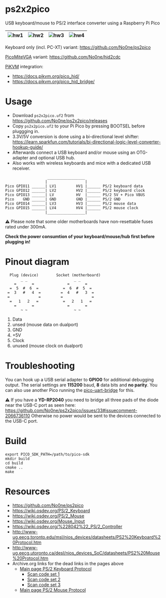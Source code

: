 # ps2x2pico
USB keyboard/mouse to PS/2 interface converter using a Raspberry Pi Pico


|![hw1](https://raw.githubusercontent.com/No0ne/ps2x2pico/main/doc/hw1.jpg) |![hw2](https://raw.githubusercontent.com/No0ne/ps2x2pico/main/doc/hw2.jpg) |![hw3](https://raw.githubusercontent.com/No0ne/ps2x2pico/main/doc/hw3.jpg) |![hw4](https://raw.githubusercontent.com/No0ne/ps2x2pico/main/doc/hw4.jpg) |
|-|-|-|-|

Keyboard only (incl. PC-XT) variant: https://github.com/No0ne/ps2pico

[PicoMiteVGA](https://geoffg.net/picomitevga.html) variant: https://github.com/No0ne/hid2cdc

[PiKVM](https://pikvm.org) integration:
* https://docs.pikvm.org/pico_hid/
* https://docs.pikvm.org/pico_hid_bridge/

# Usage
* Download `ps2x2pico.uf2` from https://github.com/No0ne/ps2x2pico/releases
* Copy `ps2x2pico.uf2` to your Pi Pico by pressing BOOTSEL before pluggging in.
* 3.3V/5V conversion is done using a bi-directional level shifter: https://learn.sparkfun.com/tutorials/bi-directional-logic-level-converter-hookup-guide/
* Afterwards connect a USB keyboard and/or mouse using an OTG-adapter and optional USB hub.
* Also works with wireless keyboards and mice with a dedicated USB receiver.
```
                   _________________
                  |                 |
Pico GPIO11 ______| LV1         HV1 |______ PS/2 keyboard data
Pico GPIO12 ______| LV2         HV2 |______ PS/2 keyboard clock
Pico GPIO13 ______| LV          HV  |______ PS/2 5V + Pico VBUS
Pico    GND ______| GND         GND |______ PS/2 GND
Pico GPIO14 ______| LV3         HV3 |______ PS/2 mouse data
Pico GPIO15 ______| LV4         HV4 |______ PS/2 mouse clock
                  |_________________|
```
⚠️ Please note that some older motherboards have non-resettable fuses rated under 300mA.

**Check the power consumtion of your keyboard/mouse/hub first before plugging in!**

# Pinout diagram
```
  Plug (device)        Socket (motherboard)
       _ _                     _ _
    =       =               =       =
  =  5  #  6  =           =  6  #  5  =
 =  3   #   4  =         =  4   #   3  =
 =             =         =             =
  =   1   2   =           =   2   1   =
    =       =               =       =
       ~ ~                     ~ ~
```
1. Data
2. unsed (mouse data on dualport)
3. GND
4. +5V
5. Clock
6. unused (mouse clock on dualport)


# Troubleshooting
You can hook up a USB serial adapter to **GPIO0** for additional debugging output. The serial settings are **115200** baud, **8** data bits and **no parity**. You can also use another Pico running the [pico-uart-bridge](https://github.com/Noltari/pico-uart-bridge) for this.

⚠️ If you have a **YD-RP2040** you need to bridge all three pads of the diode near the USB-C port as seen here: https://github.com/No0ne/ps2x2pico/issues/33#issuecomment-2066736110
Otherwise no power would be sent to the devices connected to the USB-C port.

# Build
```
export PICO_SDK_PATH=/path/to/pico-sdk
mkdir build
cd build
cmake ..
make
```

# Resources
* https://github.com/No0ne/ps2pico
* https://wiki.osdev.org/PS/2_Keyboard
* https://wiki.osdev.org/PS/2_Mouse
* https://wiki.osdev.org/Mouse_Input
* https://wiki.osdev.org/%228042%22_PS/2_Controller
* http://www-ug.eecg.toronto.edu/msl/nios_devices/datasheets/PS2%20Keyboard%20Protocol.htm
* http://www-ug.eecg.utoronto.ca/desl/nios_devices_SoC/datasheets/PS2%20Mouse%20Protocol.htm
* Archive.org links for the dead links in the pages above
  * [Main page PS/2 Keyboard Protocol](https://web.archive.org/web/20160414014033if_/http://www.computer-engineering.org/ps2keyboard/)
    * [Scan code set 1](https://web.archive.org/web/20160410193756if_/http://www.computer-engineering.org/ps2keyboard/scancodes1.html)
    * [Scan code set 2](https://web.archive.org/web/20160414030011if_/http://www.computer-engineering.org/ps2keyboard/scancodes2.html)
    * [Scan code set 3](https://web.archive.org/web/20160410184920if_/http://www.computer-engineering.org/ps2keyboard/scancodes3.html)
  * [Main page PS/2 Mouse Protocol](https://web.archive.org/web/20160414013310if_/http://www.computer-engineering.org/ps2mouse/)

